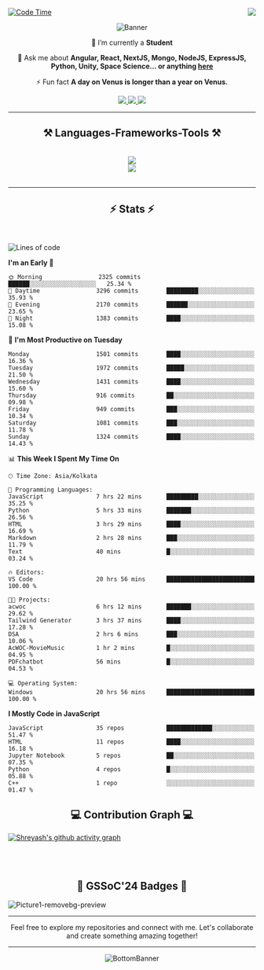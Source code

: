 <div>
 
<img align="right" src="https://visitor-badge.laobi.icu/badge?page_id=shreyash3087.shreyash3087" />

 [![Code Time](https://wakatime.com/badge/user/cd5f70df-e644-46f4-a03b-e1ce78615131.svg)](https://wakatime.com/@cd5f70df-e644-46f4-a03b-e1ce78615131)
 
</div>


<div align="center">
 
![Banner](https://github.com/user-attachments/assets/fe33d289-b057-4d85-ad76-3103802aa9e1)

</div>


<div align="center">
 
 🔭 I’m currently a **Student** 

💬 Ask me about **Angular, React, NextJS, Mongo, NodeJS, ExpressJS, Python, Unity, Space Science... or anything [here](https://github.com/shreyash3087/shreyash3087/issues)**

⚡ Fun fact **A day on Venus is longer than a year on Venus.**

</div>
 
<div align="center"> 
  <a href="mailto:shreyash3087@gmail.com">
    <img src="https://img.shields.io/badge/Gmail-333333?style=for-the-badge&logo=gmail&logoColor=red" />
  </a>
  <a href="https://www.linkedin.com/in/shreyash-srivastava-1a1161280" target="_blank">
    <img src="https://img.shields.io/badge/LinkedIn-0077B5?style=for-the-badge&logo=linkedin&logoColor=white" target="_blank" />
  </a>
  <a href="https://github.com/shreyash3087" target="_blank">
     <img src="https://img.shields.io/badge/Github-FF5722?style=for-the-badge&logo=github&logoColor=white" target="_blank" />
  </a>
</div>
<hr/>
 
<h2 align="center">⚒️ Languages-Frameworks-Tools ⚒️</h2>
<br/>
<div align="center">
    <img src="https://skillicons.dev/icons?i=react,bootstrap,html,css,vscode,github,figma,cpp,vercel,netlify" /><br>
    <img src="https://skillicons.dev/icons?i=tailwind,git,nodejs,python,javascript,typescript,express,firebase,mongodb,nextjs,unity,azure,blender" /><br>
</div>

<br/>
<hr/>

<h2 align="center">⚡ Stats ⚡</h2>

<br>
<div>
 
 
<!--START_SECTION:waka-->
![Lines of code](https://img.shields.io/badge/From%20Hello%20World%20I%27ve%20Written-5.0%20million%20lines%20of%20code-blue)

**I'm an Early 🐤** 

```text
🌞 Morning                2325 commits        ██████░░░░░░░░░░░░░░░░░░░   25.34 % 
🌆 Daytime                3296 commits        █████████░░░░░░░░░░░░░░░░   35.93 % 
🌃 Evening                2170 commits        ██████░░░░░░░░░░░░░░░░░░░   23.65 % 
🌙 Night                  1383 commits        ████░░░░░░░░░░░░░░░░░░░░░   15.08 % 
```
📅 **I'm Most Productive on Tuesday** 

```text
Monday                   1501 commits        ████░░░░░░░░░░░░░░░░░░░░░   16.36 % 
Tuesday                  1972 commits        █████░░░░░░░░░░░░░░░░░░░░   21.50 % 
Wednesday                1431 commits        ████░░░░░░░░░░░░░░░░░░░░░   15.60 % 
Thursday                 916 commits         ██░░░░░░░░░░░░░░░░░░░░░░░   09.98 % 
Friday                   949 commits         ███░░░░░░░░░░░░░░░░░░░░░░   10.34 % 
Saturday                 1081 commits        ███░░░░░░░░░░░░░░░░░░░░░░   11.78 % 
Sunday                   1324 commits        ████░░░░░░░░░░░░░░░░░░░░░   14.43 % 
```


📊 **This Week I Spent My Time On** 

```text
🕑︎ Time Zone: Asia/Kolkata

💬 Programming Languages: 
JavaScript               7 hrs 22 mins       █████████░░░░░░░░░░░░░░░░   35.25 % 
Python                   5 hrs 33 mins       ███████░░░░░░░░░░░░░░░░░░   26.56 % 
HTML                     3 hrs 29 mins       ████░░░░░░░░░░░░░░░░░░░░░   16.69 % 
Markdown                 2 hrs 28 mins       ███░░░░░░░░░░░░░░░░░░░░░░   11.79 % 
Text                     40 mins             █░░░░░░░░░░░░░░░░░░░░░░░░   03.24 % 

🔥 Editors: 
VS Code                  20 hrs 56 mins      █████████████████████████   100.00 % 

🐱‍💻 Projects: 
acwoc                    6 hrs 12 mins       ███████░░░░░░░░░░░░░░░░░░   29.62 % 
Tailwind Generator       3 hrs 37 mins       ████░░░░░░░░░░░░░░░░░░░░░   17.28 % 
DSA                      2 hrs 6 mins        ███░░░░░░░░░░░░░░░░░░░░░░   10.06 % 
AcWOC-MovieMusic         1 hr 2 mins         █░░░░░░░░░░░░░░░░░░░░░░░░   04.95 % 
PDFchatbot               56 mins             █░░░░░░░░░░░░░░░░░░░░░░░░   04.53 % 

💻 Operating System: 
Windows                  20 hrs 56 mins      █████████████████████████   100.00 % 
```

**I Mostly Code in JavaScript** 

```text
JavaScript               35 repos            █████████████░░░░░░░░░░░░   51.47 % 
HTML                     11 repos            ████░░░░░░░░░░░░░░░░░░░░░   16.18 % 
Jupyter Notebook         5 repos             ██░░░░░░░░░░░░░░░░░░░░░░░   07.35 % 
Python                   4 repos             █░░░░░░░░░░░░░░░░░░░░░░░░   05.88 % 
C++                      1 repo              ░░░░░░░░░░░░░░░░░░░░░░░░░   01.47 % 
```




<!--END_SECTION:waka-->

</div>

<div>
  <div align="center" ><h2 align="center">💻 Contribution Graph 💻</h2></div>
 
  [![Shreyash's github activity graph](https://github-readme-activity-graph.vercel.app/graph?username=shreyash3087&hide_border=true&theme=github)](https://github.com/ashutosh00710/github-readme-activity-graph)
 
</div>

<br/><br/>

<h2 align="center">🔰 GSSoC'24 Badges 🔰</h2>

![Picture1-removebg-preview](https://github.com/user-attachments/assets/4ece96a5-043a-44df-b51b-40738d3603ff)

<div align="center"> 
  <hr/>
  Feel free to explore my repositories and connect with me. Let's collaborate and create something amazing together!
  <hr/>
</div>

<div align="center">
 
![BottomBanner](https://github.com/user-attachments/assets/7afe064f-9b9f-401d-bec1-35c8625bb3dc)

</div>

